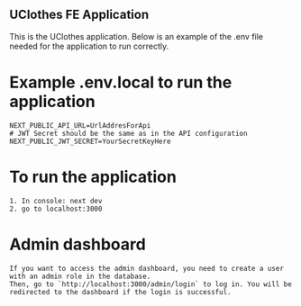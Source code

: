 ## UClothes FE Application

This is the UClothes application. Below is an example of the .env file needed for the application to run correctly.

# Example .env.local to run the application
```
NEXT_PUBLIC_API_URL=UrlAddresForApi
# JWT Secret should be the same as in the API configuration
NEXT_PUBLIC_JWT_SECRET=YourSecretKeyHere
```
# To run the application
```
1. In console: next dev
2. go to localhost:3000
```
# Admin dashboard
```
If you want to access the admin dashboard, you need to create a user with an admin role in the database.
Then, go to `http://localhost:3000/admin/login` to log in. You will be redirected to the dashboard if the login is successful.
